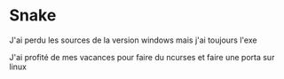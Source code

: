 # Snake

J'ai perdu les sources de la version windows mais j'ai toujours l'exe 

J'ai profité de mes vacances pour faire du ncurses et faire une porta sur linux 
